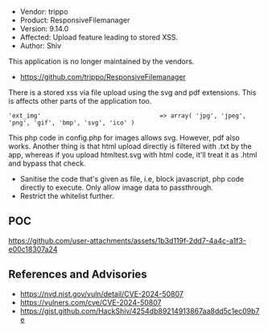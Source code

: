 - Vendor: trippo
- Product: ResponsiveFilemanager
- Version: 9.14.0
- Affected: Upload feature leading to stored XSS.
- Author: Shiv

This application is no longer maintained by the vendors.
- https://github.com/trippo/ResponsiveFilemanager

There is a stored xss via file upload using the svg and pdf extensions. This is affects other parts of the application too. 

```'ext_img'                                 => array( 'jpg', 'jpeg', 'png', 'gif', 'bmp', 'svg', 'ico' )``` 

This php code in config.php for images allows svg. However, pdf also works.
Another thing is that html upload directly is filtered with .txt by the app, whereas if you upload htmltest.svg with html code,
it'll treat it as .html and bypass that check.

- Sanitise the code that's given as file, i.e, block javascript, php code directly to execute. Only allow image data to passthrough.
- Restrict the whitelist further.

## POC

https://github.com/user-attachments/assets/1b3d119f-2dd7-4a4c-a1f3-e00c18307a24

## References and Advisories 
- https://nvd.nist.gov/vuln/detail/CVE-2024-50807
- https://vulners.com/cve/CVE-2024-50807
- https://gist.github.com/HackShiv/4254db89214913867aa8dd5c1ec09b7e



